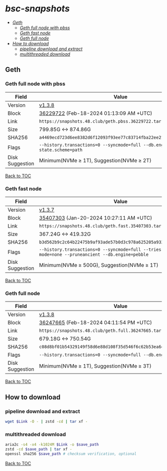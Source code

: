 # *bsc-snapshots*


- *[Geth](#geth)*
    - *[Geth full node with pbss](#geth-full-node-with-pbss)*
    - *[Geth fast node](#geth-fast-node)*
    - *[Geth full node](#geth-full-node)*
- *[How to download](#how-to-download)*
    - *[pipeline download and extract](#pipeline-download-and-extract)*
    - *[multithreaded download](#multithreaded-download)*

## Geth
### Geth full node with pbss

| Field |Value |
| --- | --- |
| Version | [v1.3.8](https://github.com/bnb-chain/bsc/releases/tag/v1.3.8) |
| Block | [36229722](https://bscscan.com/block/36229722) (Feb-18-2024 01:13:09 AM +UTC) |
| Link | `https://snapshots.48.club/geth.pbss.36229722.tar.zst` |
| Size | 799.85G <-> 874.86G |
| SHA256 | `a4469ecd723d6ee8382d6f12093f93ee77c83714fba22ee21beed72f66380fe8` |
| Flags | `--history.transactions=0 --syncmode=full --db.engine=pebble --state.scheme=path` |
| Disk Suggestion | Minimum(NVMe ≥ 1T), Suggestion(NVMe ≥ 2T)|

[Back to TOC](#bsc-snapshots)

### Geth fast node

| Field |Value |
| --- | --- |
| Version | [v1.3.7](https://github.com/bnb-chain/bsc/releases/tag/v1.3.7) |
| Block | [35407303](https://bscscan.com/block/35407303) (Jan-20-2024 10:27:11 AM +UTC) |
| Link | `https://snapshots.48.club/geth.fast.35407303.tar.zst` |
| Size | 367.24G <-> 419.32G |
| SHA256 | `b3d562b9c2c64b22475b9af93ade57b0d3c978a625205a9321e313781e169d7a` |
| Flags | `--history.transactions=0 --syncmode=full --tries-verify-mode=none --pruneancient --db.engine=pebble` |
| Disk Suggestion | Minimum(NVMe ≥ 500G), Suggestion(NVMe ≥ 1T)|

[Back to TOC](#bsc-snapshots)

### Geth full node

| Field |Value |
| --- | --- |
| Version | [v1.3.8](https://github.com/bnb-chain/bsc/releases/tag/v1.3.8) |
| Block | [36247665](https://bscscan.com/block/36247665) (Feb-18-2024 04:11:54 PM +UTC) |
| Link | `https://snapshots.48.club/geth.full.36247665.tar.zst` |
| Size | 679.18G <-> 750.54G |
| SHA256 | `c08d8bf01b54329149f58d6e88d108f35d546f6c62b53ea6465e25f890b311d1` |
| Flags | `--history.transactions=0 --syncmode=full --db.engine=pebble` |
| Disk Suggestion | Minimum(NVMe ≥ 1T), Suggestion(NVMe ≥ 3T)|

[Back to TOC](#bsc-snapshots)

## How to download
### pipeline download and extract

```bash
wget $Link -O - | zstd -cd | tar xf -
```

### multithreaded download

```bash
aria2c -s4 -x4 -k1024M $Link -o $save_path
zstd -cd $save_path | tar xf -
openssl sha256 $save_path # checksum verification, optional
```

[Back to TOC](#bsc-snapshots)
